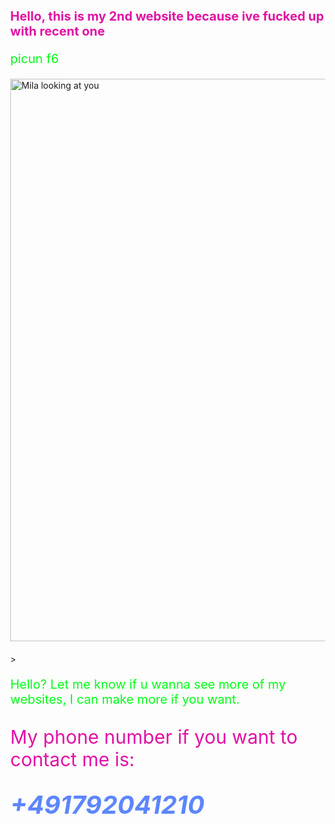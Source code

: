 <!DOCTYPE html>
<!-- Copyright 2025@ by Shirakua All Rights Reserved. -->
<html lang="eng"></html> 
<head>
    <meta charset="UTF-8">
    <meta name="viewport" content="width=device-width, initial-scale=1.0">
    <meta http-equiv="X-UA-Compatible" content="ie=edge">
    <meta http-equiv="Content-Security-Policy" content="default-src 'self'; script-src 'self' 'unsafe-inline'; style-src 'self' 'unsafe-inline'; img-src 'self' data:; font-src 'self';">
   <title>Document</title>
<body>
    <h1>Hello, this is my 2nd website because ive fucked up with recent one</h1>
    <p>picun f6</p>
    <img src="https://moewalls.com/wp-content/uploads/2025/03/mila-looking-at-you-miside-thumb.jpg" alt="Mila looking at you" width="500" height="281">
    <p background-image src="https://cdn.misidezone.com/wallpaper/miside/mila.jpg" alt="Milas room" width="500" height="281"> </p>>
</body>
<p>
    Hello? Let me know if u wanna see more of my websites, I can make more if you want.
</p>
<p style="color: rgb(225, 17, 166); font-size: 30px ;"> My  phone number if you want to contact me is: </style>
<h1>
    <address>+491792041210</address>
 </h1>

  <style>
      p {
         color: rgb(0, 255, 21); font-size: 20px;
      }
      
      h1 {
         color: rgb(225, 17, 163); font-size: 20px;
      }
      address
      {
         color: rgba(51, 102, 255, 0.8);
              font-size: 40px;
      }
      img {
         width: 1200px;
         height: 900px;
      }
      body {
      background-image: url("https://cdn.misidezone.com/wallpaper/miside/mila.jpg"); margin: 0%;
      background-size: cover;
      background-repeat: no-repeat;
   }

